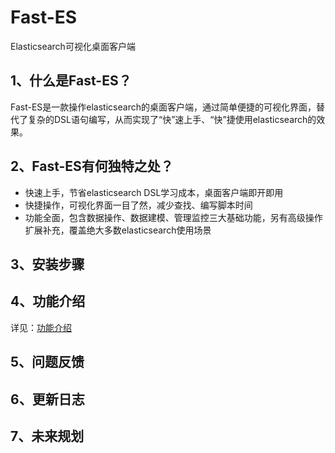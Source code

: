 # Fast-ES
Elasticsearch可视化桌面客户端

## 1、什么是Fast-ES？
Fast-ES是一款操作elasticsearch的桌面客户端，通过简单便捷的可视化界面，替代了复杂的DSL语句编写，从而实现了“快”速上手、“快”捷使用elasticsearch的效果。
## 2、Fast-ES有何独特之处？
- 快速上手，节省elasticsearch DSL学习成本，桌面客户端即开即用
- 快捷操作，可视化界面一目了然，减少查找、编写脚本时间
- 功能全面，包含数据操作、数据建模、管理监控三大基础功能，另有高级操作扩展补充，覆盖绝大多数elasticsearch使用场景
## 3、安装步骤
## 4、功能介绍
详见：[功能介绍](https://github.com/duzhimin/fast-es/blob/main/docs/instructions.md)
## 5、问题反馈
## 6、更新日志
## 7、未来规划
